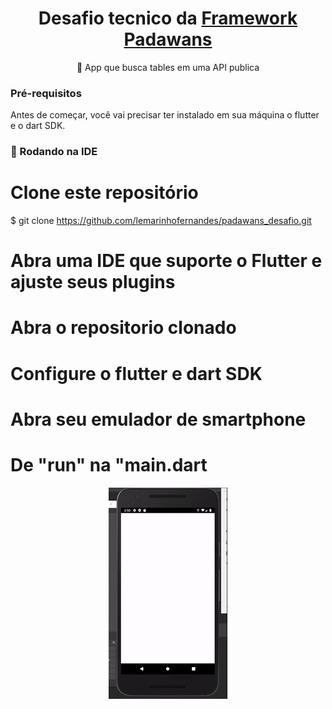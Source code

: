 <h1 align="center">Desafio tecnico da <a href="https://jobs.kenoby.com/frameworkpadawans">Framework Padawans</a></h1>

<p align="center">📱 App que busca tables em uma API publica</p>

### Pré-requisitos

Antes de começar, você vai precisar ter instalado em sua máquina o flutter e o dart SDK.

### 🎲 Rodando na IDE

# Clone este repositório
$ git clone <https://github.com/lemarinhofernandes/padawans_desafio.git>

# Abra uma IDE que suporte o Flutter e ajuste seus plugins

# Abra o repositorio clonado

# Configure o flutter e dart SDK

# Abra seu emulador de smartphone

# De "run" na "main.dart

<p align="center">
  <img width="190" height="338" src="assets/demo.gif"> 
</p>

